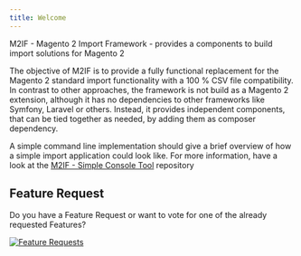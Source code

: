 ```yaml
---
title: Welcome
---
```


M2IF - Magento 2 Import Framework - provides a components to build import solutions for Magento 2

The objective of M2IF is to provide a fully functional replacement for the Magento 2 standard import functionality with a 100 % CSV file compatibility. In contrast to other approaches, the framework is not build as a Magento 2 extension, although it has no dependencies to other frameworks like Symfony, Laravel or others. Instead, it provides independent components, that can be tied together as needed, by adding them as composer dependency.

A simple command line implementation should give a brief overview of how a simple import application could look like. For more information, have a look at the [M2IF - Simple Console Tool](https://github.com/techdivision/import-cli-simple) repository

## Feature Request

Do you have a Feature Request or want to vote for one of the already requested Features?

[![Feature Requests](http://feathub.com/techdivision/import-cli-simple?format=svg)](http://feathub.com/techdivision/import-cli-simple)